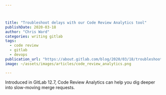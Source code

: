 ```yaml
---



title: "Troubleshoot delays with our Code Review Analytics tool"
publishDate: 2020-03-18
author: "Chris Ward"
categories: writing gitlab
tags: 
  - code review
  - gitlab
  - devops
publication_url: "https://about.gitlab.com/blog/2020/03/18/troubleshoot-delays-with-code-review-analytics/"
image: ~/assets/images/articles/code_review_analytics.png

---
```

Introduced in GitLab 12.7, Code Review Analytics can help you dig deeper into slow-moving merge requests.